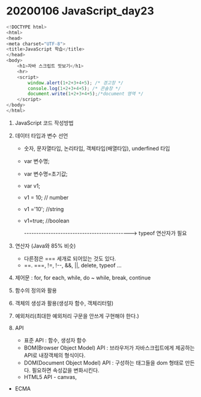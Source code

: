 # 20200106 JavaScript_day23



```javascript
<!DOCTYPE html>
<html>
<head>
<meta charset="UTF-8">
<title>JavaScript 학습</title>
</head>
<body>
	<h1>자바 스크립트 맛보기</h1>
	<hr>
	<script>
		window.alert(1+2+3+4+5); /* 경고창 */
		console.log(1+2+3+4+5); /* 콘솔창 */
		document.write(1+2+3+4+5);/*document 영역 */
	</script>
</body>
</html>
```



1. JavaScript 코드 작성방법

2. 데이터 타입과 변수 선언

   - 숫자, 문자열타입, 논리타입, 객체타입(배열타입), underfined 타입

   - var 변수명;

   - var 변수명=초기값;

   - var v1;

   - v1 = 10; // number

   - v1 ='10'; //string

   - v1=true; //boolean

     --------------------------------------------> typeof 연산자가 필요

3. 연산자 (Java와 85% 비슷)

   - 다른점은 === 세개로 되어있는 것도 있다.
   - ==. ===, !=, !--, &&, ||, delete, typeof ...

4. 제어문 : for, for each, while, do ~ while, break, continue

5. 함수의 정의와 활용

6. 객체의 생성과 활용(생성자 함수, 객체리터럴)			

7. 예외처리(최대한 예외처리 구문을 안쓰게 구현해야 한다.)

8. API

   - 표준 API : 함수, 생성자 함수
   - BOM(Browser Object Model)  API : 브라우저가 자바스크립트에게 제공하는 API로 내장객체의 형식이다.
   - DOM(Document Object Model) API : 구성하는 태그들을 dom 형태로 만든다. 필요하면 속성값을 변화시킨다.
   - HTML5 API - canvas, 

   

   

- ECMA 




